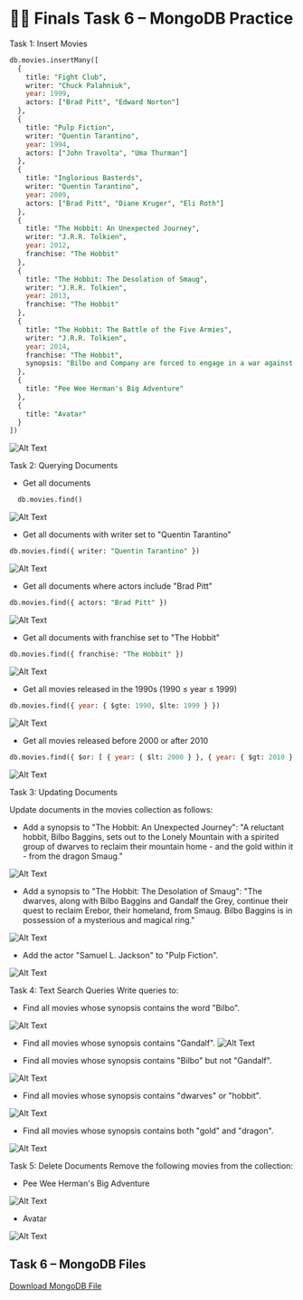 # 👨‍💻 Finals Task 6 – MongoDB Practice

Task 1: Insert Movies

```sql
db.movies.insertMany([
  {
    title: "Fight Club",
    writer: "Chuck Palahniuk",
    year: 1999,
    actors: ["Brad Pitt", "Edward Norton"]
  },
  {
    title: "Pulp Fiction",
    writer: "Quentin Tarantino",
    year: 1994,
    actors: ["John Travolta", "Uma Thurman"]
  },
  {
    title: "Inglorious Basterds",
    writer: "Quentin Tarantino",
    year: 2009,
    actors: ["Brad Pitt", "Diane Kruger", "Eli Roth"]
  },
  {
    title: "The Hobbit: An Unexpected Journey",
    writer: "J.R.R. Tolkien",
    year: 2012,
    franchise: "The Hobbit"
  },
  {
    title: "The Hobbit: The Desolation of Smaug",
    writer: "J.R.R. Tolkien",
    year: 2013,
    franchise: "The Hobbit"
  },
  {
    title: "The Hobbit: The Battle of the Five Armies",
    writer: "J.R.R. Tolkien",
    year: 2014,
    franchise: "The Hobbit",
    synopsis: "Bilbo and Company are forced to engage in a war against an array of combatants and keep the Lonely Mountain from falling into the hands of a rising darkness."
  },
  {
    title: "Pee Wee Herman's Big Adventure"
  },
  {
    title: "Avatar"
  }
])
```
![Alt Text](https://github.com/MassStarvation01/Anaya_Portfolio/blob/main/Finals_Task-6/Images/insert.png)

Task 2: Querying Documents

- Get all documents
```sql
  db.movies.find()
```
![Alt Text](https://github.com/MassStarvation01/Anaya_Portfolio/blob/main/Finals_Task-6/Images/find.png)

- Get all documents with writer set to "Quentin Tarantino"
```sql
db.movies.find({ writer: "Quentin Tarantino" })
```
![Alt Text](https://github.com/MassStarvation01/Anaya_Portfolio/blob/main/Finals_Task-6/Images/find1.png)

- Get all documents where actors include "Brad Pitt"
```sql
db.movies.find({ actors: "Brad Pitt" })
```
![Alt Text](https://github.com/MassStarvation01/Anaya_Portfolio/blob/main/Finals_Task-6/Images/find2.png)

- Get all documents with franchise set to "The Hobbit"
```sql
db.movies.find({ franchise: "The Hobbit" })
```
![Alt Text](https://github.com/MassStarvation01/Anaya_Portfolio/blob/main/Finals_Task-6/Images/find3.png)

- Get all movies released in the 1990s (1990 ≤ year ≤ 1999)
```sql
db.movies.find({ year: { $gte: 1990, $lte: 1999 } })
```
![Alt Text](https://github.com/MassStarvation01/Anaya_Portfolio/blob/main/Finals_Task-6/Images/find4.png)

- Get all movies released before 2000 or after 2010
```sql
db.movies.find({ $or: [ { year: { $lt: 2000 } }, { year: { $gt: 2010 } } ] })
```
![Alt Text](https://github.com/MassStarvation01/Anaya_Portfolio/blob/main/Finals_Task-6/Images/find5.png)

Task 3: Updating Documents

Update documents in the movies collection as follows:

- Add a synopsis to "The Hobbit: An Unexpected Journey":
"A reluctant hobbit, Bilbo Baggins, sets out to the Lonely Mountain with a spirited group of dwarves to reclaim their mountain home - and the gold within it - from the dragon Smaug."

![Alt Text](https://github.com/MassStarvation01/Anaya_Portfolio/blob/main/Finals_Task-6/Images/update1.png)

- Add a synopsis to "The Hobbit: The Desolation of Smaug":
"The dwarves, along with Bilbo Baggins and Gandalf the Grey, continue their quest to reclaim Erebor, their homeland, from Smaug. Bilbo Baggins is in possession of a mysterious and magical ring."

![Alt Text](https://github.com/MassStarvation01/Anaya_Portfolio/blob/main/Finals_Task-6/Images/update2.png)

- Add the actor "Samuel L. Jackson" to "Pulp Fiction".

![Alt Text](https://github.com/MassStarvation01/Anaya_Portfolio/blob/main/Finals_Task-6/Images/update3.png)

Task 4: Text Search Queries
Write queries to:

- Find all movies whose synopsis contains the word "Bilbo".
  
![Alt Text](https://github.com/MassStarvation01/Anaya_Portfolio/blob/main/Finals_Task-6/Images/findx1.png)

- Find all movies whose synopsis contains "Gandalf".
![Alt Text](https://github.com/MassStarvation01/Anaya_Portfolio/blob/main/Finals_Task-6/Images/findx2.png)

- Find all movies whose synopsis contains "Bilbo" but not "Gandalf".
  
![Alt Text](https://github.com/MassStarvation01/Anaya_Portfolio/blob/main/Finals_Task-6/Images/findx3.png)

- Find all movies whose synopsis contains "dwarves" or "hobbit".
  
![Alt Text](https://github.com/MassStarvation01/Anaya_Portfolio/blob/main/Finals_Task-6/Images/findx4.png)

- Find all movies whose synopsis contains both "gold" and "dragon".
  
![Alt Text](https://github.com/MassStarvation01/Anaya_Portfolio/blob/main/Finals_Task-6/Images/findx5.png)

Task 5: Delete Documents
Remove the following movies from the collection:

- Pee Wee Herman's Big Adventure

![Alt Text](https://github.com/MassStarvation01/Anaya_Portfolio/blob/main/Finals_Task-6/Images/delete1.png)

- Avatar

![Alt Text](https://github.com/MassStarvation01/Anaya_Portfolio/blob/main/Finals_Task-6/Images/del2.png)

## Task 6 – MongoDB Files

[Download MongoDB File](https://github.com/MassStarvation01/Anaya_Portfolio/blob/main/Finals_Task-6/Files/mongo_practice.movies.json)


